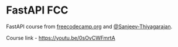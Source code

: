 # FastAPI FCC

FastAPI course from [freecodecamp.org](https://freecodecamp.org/) and [@Sanjeev-Thiyagarajan](https://github.com/Sanjeev-Thiyagarajan).

Course link - https://youtu.be/0sOvCWFmrtA